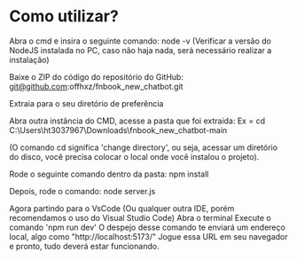 # Como utilizar?

 Abra o cmd e insira o seguinte comando:
node -v (Verificar a versão do NodeJS instalada no PC, caso não haja nada, será necessário realizar a instalação)

Baixe o ZIP do código do repositório do GitHub: git@github.com:offhxz/fnbook_new_chatbot.git

Extraia para o seu diretório de preferência

Abra outra instância do CMD, acesse a pasta que foi extraida:
Ex = cd C:\Users\ht3037967\Downloads\fnbook_new_chatbot-main

(O comando cd significa 'change directory', ou seja, acessar um diretório do disco, você precisa colocar o local onde você instalou o projeto).

Rode o seguinte comando dentro da pasta:
npm install

Depois, rode o comando: node server.js

Agora partindo para o VsCode (Ou qualquer outra IDE, porém recomendamos o uso do Visual Studio Code)
 Abra o terminal
 Execute o comando 'npm run dev'
	 O despejo desse comando te enviará um endereço local, algo como "http://localhost:5173/"
	 Jogue essa URL em seu navegador e pronto, tudo deverá estar funcionando.

